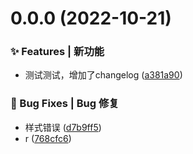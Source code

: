 # 0.0.0 (2022-10-21)


### ✨ Features | 新功能

* 测试测试，增加了changelog ([a381a90](https://github.com/NierJerome/vite-demo/commit/a381a90))


### 🐛 Bug Fixes | Bug 修复

* 样式错误 ([d7b9ff5](https://github.com/NierJerome/vite-demo/commit/d7b9ff5))
* r ([768cfc6](https://github.com/NierJerome/vite-demo/commit/768cfc6))



